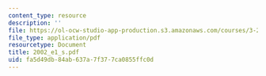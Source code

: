 ```yaml
---
content_type: resource
description: ''
file: https://ol-ocw-studio-app-production.s3.amazonaws.com/courses/3-20-materials-at-equilibrium-sma-5111-fall-2003/fa5d49db84ab637a7f377ca0855ffc0d_2002_e1_s.pdf
file_type: application/pdf
resourcetype: Document
title: 2002_e1_s.pdf
uid: fa5d49db-84ab-637a-7f37-7ca0855ffc0d
---
```

